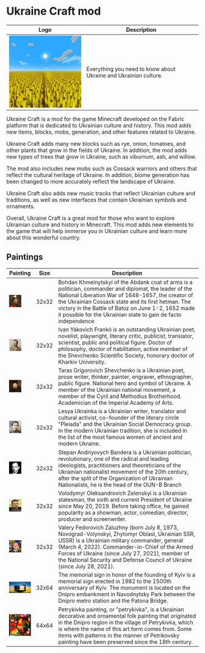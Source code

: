 # Ukraine Craft mod
| Logo                                                              | Description                                                      |
|-------------------------------------------------------------------|------------------------------------------------------------------|
| ![icon.png](src%2Fmain%2Fresources%2Fassets%2Fukraine%2Ficon.png) | Everything you need to know about Ukraine and Ukrainian culture. |

Ukraine Craft is a mod for the game Minecraft developed on the Fabric platform that is dedicated to Ukrainian culture and history. This mod adds new items, blocks, mobs, generation, and other features related to Ukraine.

Ukraine Craft adds many new blocks such as rye, onion, tomatoes, and other plants that grow in the fields of Ukraine. In addition, the mod adds new types of trees that grow in Ukraine, such as viburnum, ash, and willow.

The mod also includes new mobs such as Cossack warriors and others that reflect the cultural heritage of Ukraine. In addition, biome generation has been changed to more accurately reflect the landscape of Ukraine.

Ukraine Craft also adds new music tracks that reflect Ukrainian culture and traditions, as well as new interfaces that contain Ukrainian symbols and ornaments.

Overall, Ukraine Craft is a great mod for those who want to explore Ukrainian culture and history in Minecraft. This mod adds new elements to the game that will help immerse you in Ukrainian culture and learn more about this wonderful country.

## Paintings
| Painting | Size | Description |
|----------|-|-|
|![bohdan.png](src%2Fmain%2Fresources%2Fassets%2Fukraine%2Ftextures%2Fpainting%2Fbohdan.png)| 32x32 | Bohdan Khmelnytskyi of the Abdank coat of arms is a politician, commander and diplomat, the leader of the National Liberation War of 1648-1657, the creator of the Ukrainian Cossack state and its first hetman. The victory in the Battle of Batoz on June 1-2, 1652 made it possible for the Ukrainian state to gain de facto independence |
|![ivan.png](src%2Fmain%2Fresources%2Fassets%2Fukraine%2Ftextures%2Fpainting%2Fivan.png)| 32x32 |Ivan Yákovich Frankó is an outstanding Ukrainian poet, novelist, playwright, literary critic, publicist, translator, scientist, public and political figure. Doctor of philosophy, doctor of habilitation, active member of the Shevchenko Scientific Society, honorary doctor of Kharkiv University.|
|![taras.png](src%2Fmain%2Fresources%2Fassets%2Fukraine%2Ftextures%2Fpainting%2Ftaras.png)|32x32|Taras Grigorovich Shevchenko is a Ukrainian poet, prose writer, thinker, painter, engraver, ethnographer, public figure. National hero and symbol of Ukraine. A member of the Ukrainian national movement, a member of the Cyril and Methodius Brotherhood. Academician of the Imperial Academy of Arts.|
|![lesya.png](src%2Fmain%2Fresources%2Fassets%2Fukraine%2Ftextures%2Fpainting%2Flesya.png)|32x32|Lesya Ukrainka is a Ukrainian writer, translator and cultural activist, co-founder of the literary circle "Pleiada" and the Ukrainian Social Democracy group. In the modern Ukrainian tradition, she is included in the list of the most famous women of ancient and modern Ukraine.|
|![bandera.png](src%2Fmain%2Fresources%2Fassets%2Fukraine%2Ftextures%2Fpainting%2Fbandera.png)|32x32|Stepan Andriyovych Bandera is a Ukrainian politician, revolutionary, one of the radical and leading ideologists, practitioners and theoreticians of the Ukrainian nationalist movement of the 20th century, after the split of the Organization of Ukrainian Nationalists, he is the head of the OUN-B Branch|
|![zelenskiy.png](src%2Fmain%2Fresources%2Fassets%2Fukraine%2Ftextures%2Fpainting%2Fzelenskiy.png)|32x32|Volodymyr Oleksandrovich Zelenskyi is a Ukrainian statesman, the sixth and current President of Ukraine since May 20, 2019. Before taking office, he gained popularity as a showman, actor, comedian, director, producer and screenwriter.|
|![valera.png](src%2Fmain%2Fresources%2Fassets%2Fukraine%2Ftextures%2Fpainting%2Fvalera.png)|32x32|Valery Fedorovich Zaluzhny (born July 8, 1973, Novograd-Volynskyi, Zhytomyr Oblast, Ukrainian SSR, USSR) is a Ukrainian military commander, general (March 4, 2022). Commander-in-Chief of the Armed Forces of Ukraine (since July 27, 2021), member of the National Security and Defense Council of Ukraine (since July 28, 2021).|
|![kiev.png](src%2Fmain%2Fresources%2Fassets%2Fukraine%2Ftextures%2Fpainting%2Fkiev.png)| 32x64 |The memorial sign in honor of the founding of Kyiv is a memorial sign erected in 1982 to the 1500th anniversary of Kyiv. The monument is located on the Dnipro embankment in Navodnytsky Park between the Dnipro metro station and the Patona Bridge.|
|![piven.png](src%2Fmain%2Fresources%2Fassets%2Fukraine%2Ftextures%2Fpainting%2Fpiven.png)| 64x64 |Petrykivka painting, or "petrykivka", is a Ukrainian decorative and ornamental folk painting that originated in the Dnipro region in the village of Petrykivka, which is where the name of this art form comes from. Some items with patterns in the manner of Petrikovsky painting have been preserved since the 18th century.|